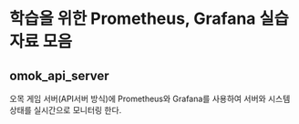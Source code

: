 # 학습을 위한 Prometheus, Grafana 실습 자료 모음

## omok_api_server
오목 게임 서버(API서버 방식)에 Prometheus와 Grafana를 사용하여 서버와 시스템 상태를 실시간으로 모니터링 한다. 



